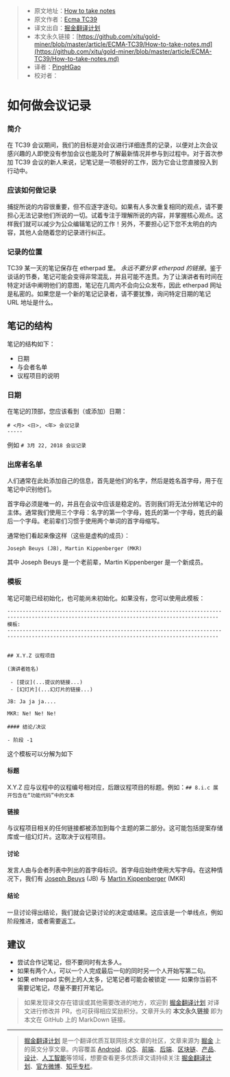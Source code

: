 > * 原文地址：[How to take notes](https://github.com/tc39/how-we-work/blob/master/how-to-take-notes.md)
> * 原文作者：[Ecma TC39](https://github.com/tc39/how-we-work)
> * 译文出自：[掘金翻译计划](https://github.com/xitu/gold-miner)
> * 本文永久链接：[https://github.com/xitu/gold-miner/blob/master/article/ECMA-TC39/How-to-take-notes.md](https://github.com/xitu/gold-miner/blob/master/article/ECMA-TC39/How-to-take-notes.md)
> * 译者：[PingHGao](https://github.com/PingHGao)
> * 校对者：

# 如何做会议记录

### 简介

在 TC39 会议期间，我们的目标是对会议进行详细连贯的记录，以便对上次会议感兴趣的人即使没有参加会议也能及时了解最新情况并参与到过程中。对于首次参加 TC39 会议的新人来说，记笔记是一项极好的工作，因为它会让您直接投入到行动中。

### 应该如何做记录

捕捉所说的内容很重要，但不应逐字逐句。如果有人多次重复相同的观点，请不要担心无法记录他们所说的一切。试着专注于理解所说的内容，并掌握核心观点。这样我们就可以减少为公众编辑笔记的工作！另外，不要担心记下您不太明白的内容，其他人会随着您的记录进行纠正。

### 记录的位置

TC39 某一天的笔记保存在 etherpad 里。 *永远不要分享 etherpad 的链接*。鉴于谈话的节奏，笔记可能会变得非常混乱，并且可能不连贯。为了让演讲者有时间在特定对话中阐明他们的意图，笔记在几周内不会向公众发布，因此 etherpad 网址是私密的。如果您是一个新的笔记记录者，请不要犹豫，询问特定日期的笔记 URL 地址是什么。

## 笔记的结构

笔记的结构如下：
- 日期
- 与会者名单
- 议程项目的说明

### 日期

在笔记的顶部，您应该看到（或添加）日期：

```
# <月> <日>, <年> 会议记录
-----
```

例如 `# 3月 22, 2018 会议记录`

### 出席者名单


人们通常在此处添加自己的信息，首先是他们的名字，然后是姓名首字母，用于在笔记中识别他们。

首字母必须是唯一的，并且在会议中应该是稳定的。否则我们将无法分辨笔记中的主体。通常我们使用三个字母：名字的第一个字母，姓氏的第一个字母，姓氏的最后一个字母。老前辈们习惯于使用两个单词的首字母缩写。

通常他们看起来像这样（这些是虚构的成员）：

```
Joseph Beuys (JB), Martin Kippenberger (MKR)
```
其中 Joseph Beuys 是一个老前辈，Martin Kippenberger 是一个新成员。

### 模板

笔记可能已经初始化，也可能尚未初始化。如果没有，您可以使用此模板：


```
-------------------------------------------------------------------------------------------------------------------------------------------
模板:
-------------------------------------------------------------------------------------------------------------------------------------------
    
    
## X.Y.Z 议程项目
 
(演讲者姓名)
 
 - [提议](...提议的链接...)
 - [幻灯片](...幻灯片的链接...)
 
JB: Ja ja ja....
 
MKR: Ne! Ne! Ne!
 
#### 结论/决议
 
- 阶段 -1 
```

这个模板可以分解为如下

#### 标题

X.Y.Z 应与议程中的议程编号相对应，后跟议程项目的标题。例如：`## 8.i.c 展开包含在“功能代码”中的文本`

#### 链接

与议程项目相关的任何链接都被添加到每个主题的第二部分。这可能包括提案存储库或一组幻灯片。这取决于议程项目。

#### 讨论

发言人由与会者列表中列出的首字母标识。首字母应始终使用大写字母。在这种情况下，我们有 [Joseph Beuys](https://www.youtube.com/watch?v=py_uEHL-la4) (JB) 与 [Martin Kippenberger](https://www.youtube.com/watch?v=MJxktqTgRlM) (MKR)

#### 结论

一旦讨论得出结论，我们就会记录讨论的决定或结果。这应该是一个单线点，例如阶段推进，或者需要返工。

## 建议

- 尝试合作记笔记，但不要同时有太多人。
- 如果有两个人，可以一个人完成最后一句的同时另一个人开始写第二句。
- 如果 etherpad 实例上的人太多，记笔记者可能会被锁定 —— 如果你当前不需要记笔记，尽量不要打开笔记。

> 如果发现译文存在错误或其他需要改进的地方，欢迎到 [掘金翻译计划](https://github.com/xitu/gold-miner) 对译文进行修改并 PR，也可获得相应奖励积分。文章开头的 **本文永久链接** 即为本文在 GitHub 上的 MarkDown 链接。

---

> [掘金翻译计划](https://github.com/xitu/gold-miner) 是一个翻译优质互联网技术文章的社区，文章来源为 [掘金](https://juejin.im) 上的英文分享文章。内容覆盖 [Android](https://github.com/xitu/gold-miner#android)、[iOS](https://github.com/xitu/gold-miner#ios)、[前端](https://github.com/xitu/gold-miner#前端)、[后端](https://github.com/xitu/gold-miner#后端)、[区块链](https://github.com/xitu/gold-miner#区块链)、[产品](https://github.com/xitu/gold-miner#产品)、[设计](https://github.com/xitu/gold-miner#设计)、[人工智能](https://github.com/xitu/gold-miner#人工智能)等领域，想要查看更多优质译文请持续关注 [掘金翻译计划](https://github.com/xitu/gold-miner)、[官方微博](http://weibo.com/juejinfanyi)、[知乎专栏](https://zhuanlan.zhihu.com/juejinfanyi)。
